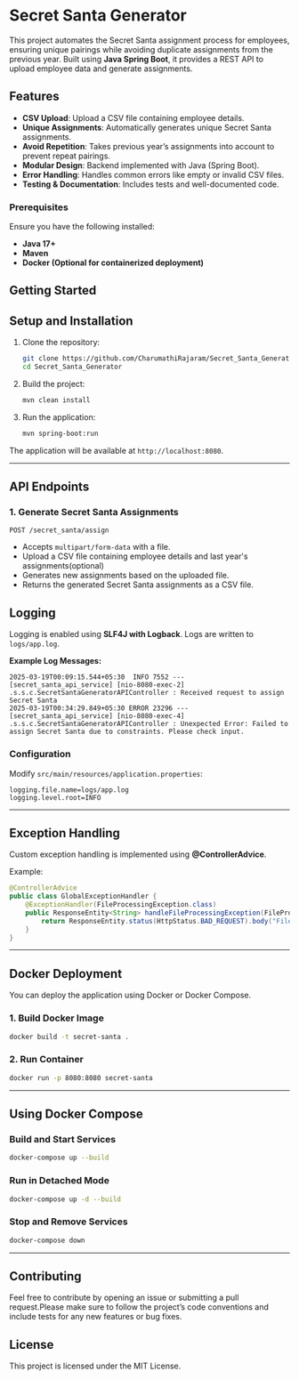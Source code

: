 # **Secret Santa Generator**

This project automates the Secret Santa assignment process for employees, ensuring unique pairings while avoiding duplicate assignments from the previous year. Built using **Java Spring Boot**, it provides a REST API to upload employee data and generate assignments.

## **Features**
- **CSV Upload**: Upload a CSV file containing employee details.
- **Unique Assignments**: Automatically generates unique Secret Santa assignments.
- **Avoid Repetition**: Takes previous year’s assignments into account to prevent repeat pairings.
- **Modular Design**: Backend implemented with Java (Spring Boot).
- **Error Handling**: Handles common errors like empty or invalid CSV files.
- **Testing & Documentation**: Includes tests and well-documented code.

### **Prerequisites**
Ensure you have the following installed:

- **Java 17+**
- **Maven**
- **Docker (Optional for containerized deployment)**

## **Getting Started**
## **Setup and Installation**
1. Clone the repository:
   ```sh
   git clone https://github.com/CharumathiRajaram/Secret_Santa_Generator.git
   cd Secret_Santa_Generator
   ```
2. Build the project:
   ```sh
   mvn clean install
   ```
3. Run the application:
   ```sh
   mvn spring-boot:run
   ```

The application will be available at `http://localhost:8080`.

---

## **API Endpoints**


### **1. Generate Secret Santa Assignments**

```
POST /secret_santa/assign
```

- Accepts `multipart/form-data` with a file.
- Upload a CSV file containing employee details and last year's assignments(optional)
- Generates new assignments based on the uploaded file.
- Returns the generated Secret Santa assignments as a CSV file.

## **Logging**

Logging is enabled using **SLF4J with Logback**. Logs are written to `logs/app.log`.

**Example Log Messages:**

```log
2025-03-19T00:09:15.544+05:30  INFO 7552 --- [secret_santa_api_service] [nio-8080-exec-2] .s.s.c.SecretSantaGeneratorAPIController : Received request to assign Secret Santa
2025-03-19T00:34:29.849+05:30 ERROR 23296 --- [secret_santa_api_service] [nio-8080-exec-4] .s.s.c.SecretSantaGeneratorAPIController : Unexpected Error: Failed to assign Secret Santa due to constraints. Please check input.
```

### **Configuration**

Modify `src/main/resources/application.properties`:

```properties
logging.file.name=logs/app.log
logging.level.root=INFO
```

---

## **Exception Handling**

Custom exception handling is implemented using **@ControllerAdvice**.

Example:

```java
@ControllerAdvice
public class GlobalExceptionHandler {
    @ExceptionHandler(FileProcessingException.class)
    public ResponseEntity<String> handleFileProcessingException(FileProcessingException ex) {
        return ResponseEntity.status(HttpStatus.BAD_REQUEST).body("File Processing Error: " + ex.getMessage());
    }
}
```

---

## **Docker Deployment**

You can deploy the application using Docker or Docker Compose.
### **1. Build Docker Image**

```sh
docker build -t secret-santa .
```

### **2. Run Container**

```sh
docker run -p 8080:8080 secret-santa
```
---

## **Using Docker Compose**
### **Build and Start Services**
```sh
docker-compose up --build
```
### **Run in Detached Mode**
```sh
docker-compose up -d --build
```
### **Stop and Remove Services**
```sh
docker-compose down
```
---

## **Contributing**

Feel free to contribute by opening an issue or submitting a pull request.Please make sure to follow the project’s code conventions and include tests for any new features or bug fixes.

## **License**

This project is licensed under the MIT License.

